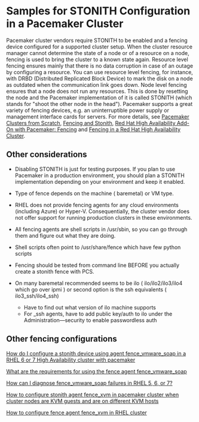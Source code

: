 # Samples for STONITH Configuration in a Pacemaker Cluster

Pacemaker cluster vendors require STONITH to be enabled and a fencing device configured for a supported cluster setup. When the cluster resource manager cannot determine the state of a node or of a resource on a node, fencing is used to bring the cluster to a known state again. Resource level fencing ensures mainly that there is no data corruption in case of an outage by configuring a resource. You can use resource level fencing, for instance, with DRBD (Distributed Replicated Block Device) to mark the disk on a node as outdated when the communication link goes down. Node level fencing ensures that a node does not run any resources. This is done by resetting the node and the Pacemaker implementation of it is called STONITH (which stands for "shoot the other node in the head"). Pacemaker supports a great variety of fencing devices, e.g. an uninterruptible power supply or management interface cards for servers. For more details, see [Pacemaker Clusters from Scratch](http://clusterlabs.org/doc/en-US/Pacemaker/1.1-plugin/html/Clusters_from_Scratch/ch05.html), [Fencing and Stonith](http://clusterlabs.org/doc/crm_fencing.html), [Red Hat High Availability Add-On with Pacemaker: Fencing](http://access.redhat.com/documentation/Red_Hat_Enterprise_Linux/6/html/Configuring_the_Red_Hat_High_Availability_Add-On_with_Pacemaker/ch-fencing-HAAR.html) and [Fencing in a Red Hat High Availability Cluster](https://access.redhat.com/solutions/15575).

##  Other considerations

*  Disabling STONITH is just for testing purposes. If you plan to use Pacemaker in a production environment, you should plan a STONITH implementation depending on your environment and keep it enabled.
* Type of fence depends on the machine ( baremetal) or VM type.
* RHEL does not provide fencing agents for any cloud environments (including Azure) or Hyper-V. Consequentially, the cluster vendor does not offer support for running production clusters in these environments.
*  All fencing agents are shell scripts in /usr/sbin, so you can go through them and figure out what they are doing.
* Shell scripts often point to /usr/share/fence which have few python scripts
* Fencing should be tested from command line BEFORE you actually create a stonith fence with PCS.

* On many baremetal recommended seems to be ilo ( ilo/ilo2/ilo3/ilo4 which go over ipmi )  or second option is the ssh equivalents ( ilo3_ssh/ilo4_ssh)
    * Have to find out what version of ilo machine supports
    * For _ssh agents, have to add public key/auth to ilo  under the Administration—security to enable passwordless auth 


## Other fencing configurations

[How do I configure a stonith device using agent fence_vmware_soap in a RHEL 6 or 7 High Availability cluster with pacemaker](https://access.redhat.com/solutions/917813)

[What are the requirements for using the fence agent fence_vmware_soap](https://access.redhat.com/solutions/306233)

[How can I diagnose fence_vmware_soap failures in RHEL 5, 6, or 7?](https://access.redhat.com/solutions/473603)

[How to configure stonith agent fence_xvm in pacemaker cluster when cluster nodes are KVM guests and are on different KVM hosts](https://access.redhat.com/solutions/2386421)

[How to configure fence agent fence_xvm in RHEL cluster](https://access.redhat.com/solutions/917833)
